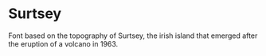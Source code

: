 # Surtsey
Font based on the topography of Surtsey, the irish island that emerged after the eruption of a volcano in 1963.
